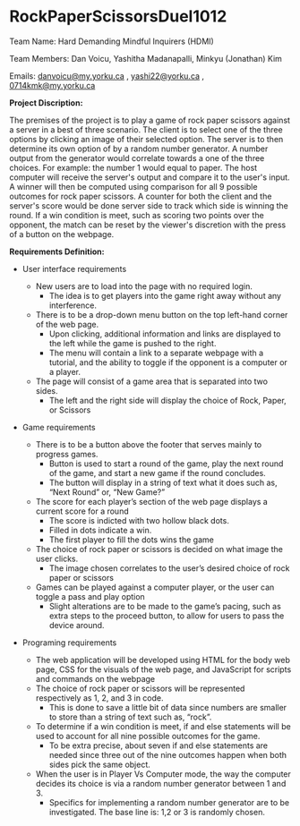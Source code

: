 # RockPaperScissorsDuel1012
Team Name: Hard Demanding Mindful Inquirers (HDMI)

Team Members: Dan Voicu, Yashitha Madanapalli, Minkyu (Jonathan) Kim

Emails: danvoicu@my.yorku.ca , yashi22@yorku.ca , 0714kmk@my.yorku.ca



**Project Discription:**

The premises of the project is to play a game of rock paper scissors against a server in a best of three scenario. The client is to select one of the three options by clicking an image of their selected option. The server is to then determine its own option of by a random number generator. A number output from the generator would correlate towards a one of the three choices. For example: the number 1 would equal to paper. The host computer will receive the server's output and compare it to the user's input. A winner will then be computed using comparison for all 9 possible outcomes for rock paper scissors. A counter for both the client and the server's score would be done server side to track which side is winning the round. If a win condition is meet, such as scoring two points over the opponent, the match can be reset by the viewer's discretion with the press of a button on the webpage.

**Requirements Definition:**

- User interface requirements
   - New users are to load into the page with no required login.
      - The idea is to get players into the game right away without any interference.
   - There is to be a drop-down menu button on the top left-hand corner of the web page.
      - Upon clicking, additional information and links are displayed to the left while the game is pushed to the right.
      - The menu will contain a link to a separate webpage with a tutorial, and the ability to toggle if the opponent is a computer or a player.
   - The page will consist of a game area that is separated into two sides.
      - The left and the right side will display the choice of Rock, Paper, or Scissors

- Game requirements
   - There is to be a button above the footer that serves mainly to progress games.
      - Button is used to start a round of the game, play the next round of the game, and start a new game if the round concludes.
      - The button will display in a string of text what it does such as, “Next Round” or, “New Game?”
   - The score for each player’s section of the web page displays a current score for a round
      - The score is indicted with two hollow black dots.  
      - Filled in dots indicate a win.
      - The first player to fill the dots wins the game
   - The choice of rock paper or scissors is decided on what image the user clicks.
      - The image chosen correlates to the user’s desired choice of rock paper or scissors
   - Games can be played against a computer player, or the user can toggle a pass and play option
      - Slight alterations are to be made to the game’s pacing, such as extra steps to the proceed button, to allow for users to pass the device around.


- Programing requirements
   - The web application will be developed using HTML for the body web page, CSS for the visuals of the web page, and JavaScript for scripts and commands on the webpage
   - The choice of rock paper or scissors will be represented respectively as 1, 2, and 3 in code.
      - This is done to save a little bit of data since numbers are smaller to store than a string of text such as, “rock”.
   - To determine if a win condition is meet, if and else statements will be used to account for all nine possible outcomes for the game.
      - To be extra precise, about seven if and else statements are needed since three out of the nine outcomes happen when both sides pick the same object.
   - When the user is in Player Vs Computer mode, the way the computer decides its choice is via a random number generator between 1 and 3.
      - Specifics for implementing a random number generator are to be investigated. The base line is: 1,2 or 3 is randomly chosen.








